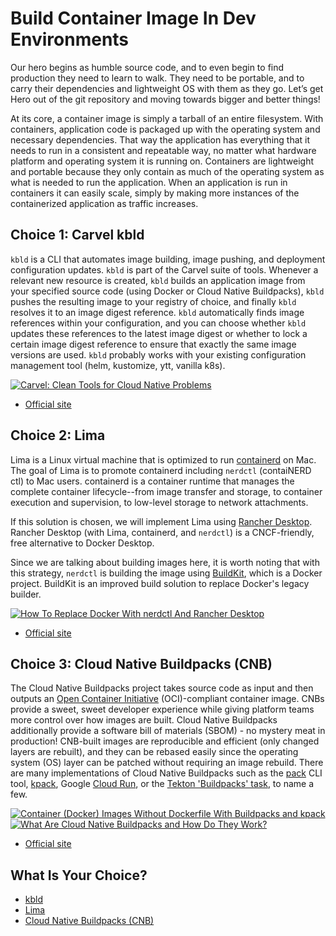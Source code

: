 # Build Container Image In Dev Environments

Our hero begins as humble source code, and to even begin to find production they need to learn to walk. They need to be portable, and to carry their dependencies and lightweight OS with them as they go. Let’s get Hero out of the git repository and moving towards bigger and better things!

At its core, a container image is simply a tarball of an entire filesystem. With containers, application code is packaged up with the operating system and necessary dependencies. That way the application has everything that it needs to run in a consistent and repeatable way, no matter what hardware platform and operating system it is running on. Containers are lightweight and portable because they only contain as much of the operating system as what is needed to run the application. When an application is run in containers it can easily scale, simply by making more instances of the containerized application as traffic increases.

## Choice 1: Carvel kbld

`kbld` is a CLI that automates image building, image pushing, and deployment configuration updates. `kbld` is part of the Carvel suite of tools. Whenever a relevant new resource is created, `kbld` builds an application image from your specified source code (using Docker or Cloud Native Buildpacks), `kbld` pushes the resulting image to your registry of choice, and finally `kbld` resolves it to an image digest reference. `kbld` automatically finds image references within your configuration, and you can choose whether `kbld` updates these references to the latest image digest or whether to lock a certain image digest reference to ensure that exactly the same image versions are used. `kbld` probably works with your existing configuration management tool (helm, kustomize, ytt, vanilla k8s).

[![Carvel: Clean Tools for Cloud Native Problems](https://img.youtube.com/vi/gsyGOv_Nwb0/0.jpg)](https://via.vmw.com/carvel)
* [Official site](https://carvel.dev/kbld)

## Choice 2: Lima

Lima is a Linux virtual machine that is optimized to run [containerd](https://containerd.io/) on Mac. The goal of Lima is to promote containerd including `nerdctl` (contaiNERD ctl) to Mac users. containerd is a container runtime that manages the complete container lifecycle--from image transfer and storage, to container execution and supervision, to low-level storage to network attachments. 

If this solution is chosen, we will implement Lima using [Rancher Desktop](https://docs.rancherdesktop.io/). Rancher Desktop (with Lima, containerd, and `nerdctl`) is a CNCF-friendly, free alternative to Docker Desktop.

Since we are talking about building images here, it is worth noting that with this strategy, `nerdctl` is building the image using [BuildKit](https://docs.docker.com/build/buildkit/), which is a Docker project. BuildKit is an improved build solution to replace Docker's legacy builder.

[![How To Replace Docker With nerdctl And Rancher Desktop](https://img.youtube.com/vi/evWPib0iNgY/0.jpg)](https://youtu.be/evWPib0iNgY)
* [Official site](https://github.com/lima-vm/lima)

## Choice 3: Cloud Native Buildpacks (CNB)

The Cloud Native Buildpacks project takes source code as input and then outputs an [Open Container Initiative](https://opencontainers.org/) (OCI)-compliant container image. CNBs provide a sweet, sweet developer experience while giving platform teams more control over how images are built. Cloud Native Buildpacks additionally provide a software bill of materials (SBOM) - no mystery meat in production!  CNB-built images are reproducible and efficient (only changed layers are rebuilt), and they can be rebased easily since the operating system (OS) layer can be patched without requiring an image rebuild. There are many implementations of Cloud Native Buildpacks such as the [pack](https://buildpacks.io/docs/tools/pack/) CLI tool, [kpack](https://buildpacks.io/docs/tools/kpack/), Google [Cloud Run](https://cloud.google.com/run/), or the [Tekton 'Buildpacks' task](https://hub.tekton.dev/tekton/task/buildpacks), to name a few.

[![Container (Docker) Images Without Dockerfile With Buildpacks and kpack](https://img.youtube.com/vi/fbSoKu8NGSU/0.jpg)](https://youtu.be/fbSoKu8NGSU)
[![What Are Cloud Native Buildpacks and How Do They Work?](https://img.youtube.com/vi/-n9H8KnYjVI/0.jpg)](https://via.vmw.com/Buildpacks)
* [Official site](https://buildpacks.io)

## What Is Your Choice?

* [kbld](kbld.md)
* [Lima](lima.md)
* [Cloud Native Buildpacks (CNB)](buildpacks.md)